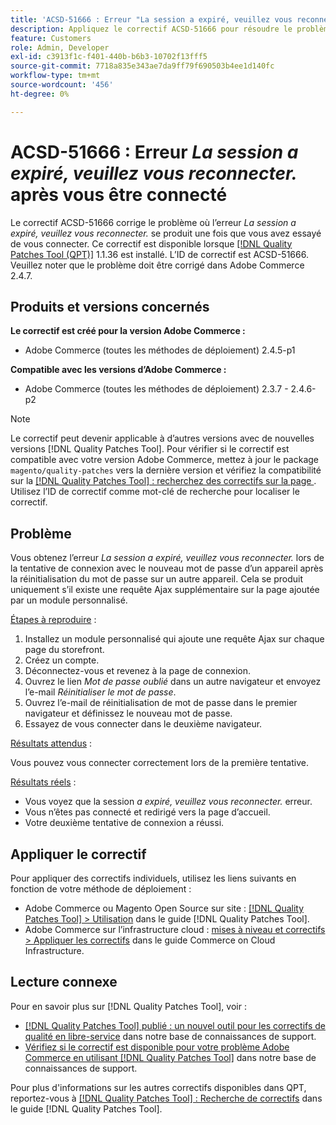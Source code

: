 ```yaml
---
title: 'ACSD-51666 : Erreur "La session a expiré, veuillez vous reconnecter." après vous être connecté'
description: Appliquez le correctif ACSD-51666 pour résoudre le problème Adobe Commerce où l’erreur *La session a expiré, veuillez vous reconnecter.* survient une fois que vous avez essayé de vous connecter.
feature: Customers
role: Admin, Developer
exl-id: c3913f1c-f401-440b-b6b3-10702f13fff5
source-git-commit: 7718a835e343ae7da9ff79f690503b4ee1d140fc
workflow-type: tm+mt
source-wordcount: '456'
ht-degree: 0%

---
```


# ACSD-51666 : Erreur *La session a expiré, veuillez vous reconnecter.* après vous être connecté

Le correctif ACSD-51666 corrige le problème où l’erreur *La session a expiré, veuillez vous reconnecter.* se produit une fois que vous avez essayé de vous connecter. Ce correctif est disponible lorsque [[!DNL Quality Patches Tool (QPT)]](/help/announcements/adobe-commerce-announcements/magento-quality-patches-released-new-tool-to-self-serve-quality-patches.md) 1.1.36 est installé. L’ID de correctif est ACSD-51666. Veuillez noter que le problème doit être corrigé dans Adobe Commerce 2.4.7.

## Produits et versions concernés

**Le correctif est créé pour la version Adobe Commerce :**

* Adobe Commerce (toutes les méthodes de déploiement) 2.4.5-p1

**Compatible avec les versions d’Adobe Commerce :**

* Adobe Commerce (toutes les méthodes de déploiement) 2.3.7 - 2.4.6-p2

>[!NOTE]
>
>Le correctif peut devenir applicable à d’autres versions avec de nouvelles versions [!DNL Quality Patches Tool]. Pour vérifier si le correctif est compatible avec votre version Adobe Commerce, mettez à jour le package `magento/quality-patches` vers la dernière version et vérifiez la compatibilité sur la [[!DNL Quality Patches Tool] : recherchez des correctifs sur la page ](https://experienceleague.adobe.com/tools/commerce-quality-patches/index.html). Utilisez l’ID de correctif comme mot-clé de recherche pour localiser le correctif.

## Problème

Vous obtenez l’erreur *La session a expiré, veuillez vous reconnecter.* lors de la tentative de connexion avec le nouveau mot de passe d’un appareil après la réinitialisation du mot de passe sur un autre appareil. Cela se produit uniquement s’il existe une requête Ajax supplémentaire sur la page ajoutée par un module personnalisé.

<u>Étapes à reproduire</u> :

1. Installez un module personnalisé qui ajoute une requête Ajax sur chaque page du storefront.
1. Créez un compte.
1. Déconnectez-vous et revenez à la page de connexion.
1. Ouvrez le lien *Mot de passe oublié* dans un autre navigateur et envoyez l’e-mail *Réinitialiser le mot de passe*.
1. Ouvrez l’e-mail de réinitialisation de mot de passe dans le premier navigateur et définissez le nouveau mot de passe.
1. Essayez de vous connecter dans le deuxième navigateur.

<u>Résultats attendus</u> :

Vous pouvez vous connecter correctement lors de la première tentative.

<u>Résultats réels</u> :

* Vous voyez que la session *a expiré, veuillez vous reconnecter.* erreur.
* Vous n’êtes pas connecté et redirigé vers la page d’accueil.
* Votre deuxième tentative de connexion a réussi.

## Appliquer le correctif

Pour appliquer des correctifs individuels, utilisez les liens suivants en fonction de votre méthode de déploiement :

* Adobe Commerce ou Magento Open Source sur site : [[!DNL Quality Patches Tool] > Utilisation](https://experienceleague.adobe.com/docs/commerce-operations/tools/quality-patches-tool/usage.html) dans le guide [!DNL Quality Patches Tool].
* Adobe Commerce sur l’infrastructure cloud : [mises à niveau et correctifs > Appliquer les correctifs](https://experienceleague.adobe.com/docs/commerce-cloud-service/user-guide/develop/upgrade/apply-patches.html) dans le guide Commerce on Cloud Infrastructure.

## Lecture connexe

Pour en savoir plus sur [!DNL Quality Patches Tool], voir :

* [[!DNL Quality Patches Tool] publié : un nouvel outil pour les correctifs de qualité en libre-service](/help/announcements/adobe-commerce-announcements/magento-quality-patches-released-new-tool-to-self-serve-quality-patches.md) dans notre base de connaissances de support.
* [Vérifiez si le correctif est disponible pour votre problème Adobe Commerce en utilisant  [!DNL Quality Patches Tool]](/help/support-tools/patches-available-in-qpt-tool/check-patch-for-magento-issue-with-magento-quality-patches.md) dans notre base de connaissances de support.

Pour plus d&#39;informations sur les autres correctifs disponibles dans QPT, reportez-vous à [[!DNL Quality Patches Tool] : Recherche de correctifs](https://experienceleague.adobe.com/tools/commerce-quality-patches/index.html) dans le guide [!DNL Quality Patches Tool].
